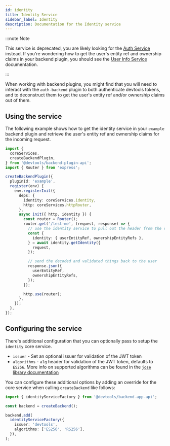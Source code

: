```yaml
---
id: identity
title: Identity Service
sidebar_label: Identity
description: Documentation for the Identity service
---
```


:::note Note

This service is deprecated, you are likely looking for the [Auth Service](./auth.md) instead. If you're wondering how to get the user's entity ref and ownership claims in your backend plugin, you should see the [User Info Service](./user-info.md) documentation.

:::

When working with backend plugins, you might find that you will need to interact with the `auth-backend` plugin to both authenticate devtools tokens, and to deconstruct them to get the user's entity ref and/or ownership claims out of them.

## Using the service

The following example shows how to get the identity service in your `example` backend plugin and retrieve the user's entity ref and ownership claims for the incoming request.

```ts
import {
  coreServices,
  createBackendPlugin,
} from '@devtools/backend-plugin-api';
import { Router } from 'express';

createBackendPlugin({
  pluginId: 'example',
  register(env) {
    env.registerInit({
      deps: {
        identity: coreServices.identity,
        http: coreServices.httpRouter,
      },
      async init({ http, identity }) {
        const router = Router();
        router.get('/test-me', (request, response) => {
          // use the identity service to pull out the header from the request and get the user
          const {
            identity: { userEntityRef, ownershipEntityRefs },
          } = await identity.getIdentity({
            request,
          });

          // send the decoded and validated things back to the user
          response.json({
            userEntityRef,
            ownershipEntityRefs,
          });
        });

        http.use(router);
      },
    });
  },
});
```

## Configuring the service

There's additional configuration that you can optionally pass to setup the `identity` core service.

- `issuer` - Set an optional issuer for validation of the JWT token
- `algorithms` - `alg` header for validation of the JWT token, defaults to `ES256`. More info on supported algorithms can be found in the [`jose` library documentation](https://github.com/panva/jose)

You can configure these additional options by adding an override for the core service when calling `createBackend` like follows:

```ts
import { identityServiceFactory } from '@devtools/backend-app-api';

const backend = createBackend();

backend.add(
  identityServiceFactory({
    issuer: 'devtools',
    algorithms: ['ES256', 'RS256'],
  }),
);
```
